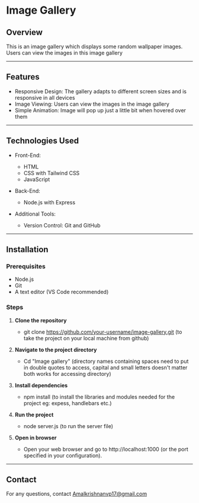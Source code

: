 # Image Gallery

## Overview

This is an image gallery which displays some random wallpaper images. Users can view the images in this image gallery

---

## Features

- Responsive Design: The gallery adapts to different screen sizes and is responsive in all devices
- Image Viewing: Users can view the images in the image gallery
- Simple Animation: Image will pop up just a little bit when hovered over them

---

## Technologies Used

- Front-End:

  - HTML
  - CSS with Tailwind CSS
  - JavaScript

- Back-End:

  - Node.js with Express

- Additional Tools:
  - Version Control: Git and GitHub

---

## Installation

### Prerequisites

- Node.js
- Git
- A text editor (VS Code recommended)

### Steps

1. **Clone the repository**

   - git clone https://github.com/your-username/image-gallery.git (to take the project on your local machine from github)

2. **Navigate to the project directory**

   - Cd "Image gallery" (directory names containing spaces need to put in double quotes to access, capital and small letters doesn't matter both works for accessing directory)

3. **Install dependencies**

   - npm install (to install the libraries and modules needed for the project eg: expess, handlebars etc.)

4. **Run the project**

   - node server.js (to run the server file)

5. **Open in browser**

   - Open your web browser and go to http://localhost:1000 (or the port specified in your configuration).

---

## Contact

For any questions, contact Amalkrishnanvp17@gmail.com
